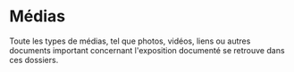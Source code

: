 # Médias

Toute les types de médias, tel que photos, vidéos, liens ou autres documents important concernant l'exposition documenté se retrouve dans ces dossiers.
